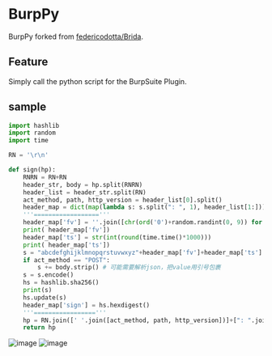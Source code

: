 # BurpPy 
BurpPy forked from [federicodotta/Brida](https://github.com/federicodotta/Brida).
## Feature
Simply call the python script for the BurpSuite Plugin.

## sample
```python
import hashlib
import random
import time

RN = '\r\n'

def sign(hp):
    RNRN = RN+RN
    header_str, body = hp.split(RNRN)
    header_list = header_str.split(RN)
    act_method, path, http_version = header_list[0].split()
    header_map = dict(map(lambda s: s.split(": ", 1), header_list[1:]))
    '''=================='''
    header_map['fv'] = ''.join([chr(ord('0')+random.randint(0, 9)) for i in range(16) ])
    print( header_map['fv'])
    header_map['ts'] = str(int(round(time.time()*1000)))
    print( header_map['ts'])
    s = "abcdefghijklmnopqrstuvwxyz"+header_map['fv']+header_map['ts']
    if act_method == "POST":
        s += body.strip() # 可能需要解析json，把value用引号包裹
    s = s.encode()
    hs = hashlib.sha256()
    print(s)
    hs.update(s)
    header_map['sign'] = hs.hexdigest()
    '''================='''
    hp = RN.join([' '.join([act_method, path, http_version])]+[": ".join([k, header_map[k]]) for k in header_map]+["",body])
    return hp

```
![image](https://user-images.githubusercontent.com/22868906/230308491-24f5fa54-d431-478d-ae39-a4aa2a536305.png)
![image](https://user-images.githubusercontent.com/22868906/230308107-0673e1c1-d3ca-4936-86dc-c6083362c32d.png)


